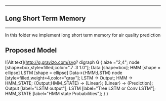 -------
## Long Short Term Memory
------

<p> In this folder we implement long short term memory for air quality prediction</p>


## Proposed Model




![Alt text](http://g.gravizo.com/svg?
  digraph G {
   aize ="2,4";
   node [shape=box,style=filled,color=".7 .3 1.0"];
   Data [shape=box];
   HMM [shape = ellipse]
   LSTM [shape = ellipse]
   Data->{HMM;LSTM}
   node [style=filled,weight=4,color="gray"];
   LSTM -> Output; 
   HMM -> HMM_STATE;
   {Output;HMM_STATE} -> {Linear};
   {Linear} -> {Prediction};
   Output [label="LSTM output"];
   LSTM [label="Tree LSTM or Conv LSTM"];
   HMM_STATE [label="HMM state Probabilities"];
  }
) 
